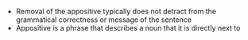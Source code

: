 -   Removal of the appositive typically does not detract from the grammatical correctness or message of the sentence
-   Appositive is a phrase that describes a noun that it is directly next to